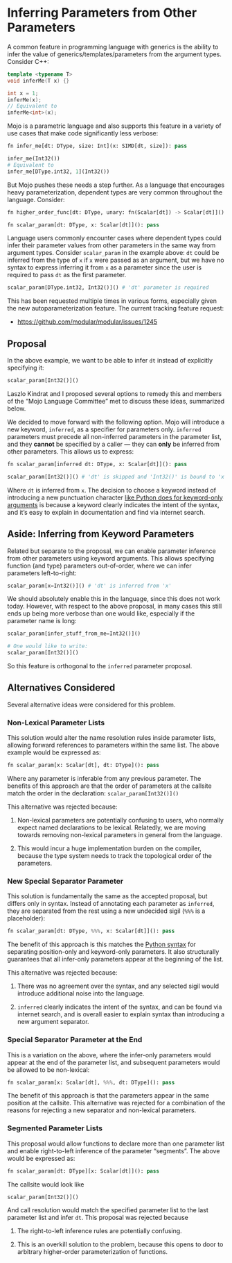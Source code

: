 # Inferring Parameters from Other Parameters

A common feature in programming language with generics is the ability to infer
the value of generics/templates/parameters from the argument types. Consider
C++:

```cpp
template <typename T>
void inferMe(T x) {}

int x = 1;
inferMe(x);
// Equivalent to
inferMe<int>(x);
```

Mojo is a parametric language and also supports this feature in a variety of use
cases that make code significantly less verbose:

```python
fn infer_me[dt: DType, size: Int](x: SIMD[dt, size]): pass

infer_me(Int32())
# Equivalent to
infer_me[DType.int32, 1](Int32())
```

But Mojo pushes these needs a step further. As a language that encourages heavy
parameterization, dependent types are very common throughout the language.
Consider:

```python
fn higher_order_func[dt: DType, unary: fn(Scalar[dt]) -> Scalar[dt]](): pass

fn scalar_param[dt: DType, x: Scalar[dt]](): pass
```

Language users commonly encounter cases where dependent types could infer their
parameter values from other parameters in the same way from argument types.
Consider `scalar_param` in the example above: `dt` could be inferred from the
type of `x` if `x` were passed as an argument, but we have no syntax to express
inferring it from `x` as a parameter since the user is required to pass `dt` as
the first parameter.

```python
scalar_param[DType.int32, Int32()]() # 'dt' parameter is required
```

This has been requested multiple times in various forms, especially given the
new autoparameterization feature. The current tracking feature request:

- <https://github.com/modular/modular/issues/1245>

## Proposal

In the above example, we want to be able to infer `dt` instead of explicitly
specifying it:

```python
scalar_param[Int32()]()
```

Laszlo Kindrat and I proposed several options to remedy this and members of the
“Mojo Language Committee”  met to discuss these ideas, summarized below.

We decided to move forward with the following option. Mojo will introduce a new
keyword, `inferred`, as a specifier for parameters only. `inferred` parameters
must precede all non-inferred parameters in the parameter list, and they
**cannot** be specified by a caller — they can **only** be inferred from other
parameters. This allows us to express:

```python
fn scalar_param[inferred dt: DType, x: Scalar[dt]](): pass

scalar_param[Int32()]() # 'dt' is skipped and 'Int32()' is bound to 'x'
```

Where `dt` is inferred from `x`. The decision to choose a keyword instead of
introducing a new punctuation character [like Python does for keyword-only
arguments](https://docs.python.org/3/tutorial/controlflow.html#special-parameters)
is because a keyword clearly indicates the intent of the syntax, and it’s easy
to explain in documentation and find via internet search.

## Aside: Inferring from Keyword Parameters

Related but separate to the proposal, we can enable parameter inference from
other parameters using keyword arguments. This allows specifying function (and
type) parameters out-of-order, where we can infer parameters left-to-right:

```python
scalar_param[x=Int32()]() # 'dt' is inferred from 'x'
```

We should absolutely enable this in the language, since this does not work
today. However, with respect to the above proposal, in many cases this still
ends up being more verbose than one would like, especially if the parameter name
is long:

```python
scalar_param[infer_stuff_from_me=Int32()]()

# One would like to write:
scalar_param[Int32()]()
```

So this feature is orthogonal to the `inferred` parameter proposal.

## Alternatives Considered

Several alternative ideas were considered for this problem.

### Non-Lexical Parameter Lists

This solution would alter the name resolution rules inside parameter lists,
allowing forward references to parameters within the same list. The above
example would be expressed as:

```python
fn scalar_param[x: Scalar[dt], dt: DType](): pass
```

Where any parameter is inferable from any previous parameter. The benefits of
this approach are that the order of parameters at the callsite match the order
in the declaration: `scalar_param[Int32()]()`

This alternative was rejected because:

1. Non-lexical parameters are potentially confusing to users, who normally
    expect named declarations to be lexical. Relatedly, we are moving towards
    removing non-lexical parameters in general from the language.

2. This would incur a huge implementation burden on the compiler, because the
    type system needs to track the topological order of the parameters.

### New Special Separator Parameter

This solution is fundamentally the same as the accepted proposal, but differs
only in syntax. Instead of annotating each parameter as `inferred`, they are
separated from the rest using a new undecided sigil (`%%%` is a placeholder):

```python
fn scalar_param[dt: DType, %%%, x: Scalar[dt]](): pass
```

The benefit of this approach is this matches the [Python
syntax](https://docs.python.org/3/tutorial/controlflow.html#special-parameters)
for separating position-only and keyword-only parameters. It also structurally
guarantees that all infer-only parameters appear at the beginning of the list.

This alternative was rejected because:

1. There was no agreement over the syntax, and any selected sigil would
    introduce additional noise into the language.

2. `inferred` clearly indicates the intent of the syntax, and can be found via
    internet search, and is overall easier to explain syntax than introducing a new
    argument separator.

### Special Separator Parameter at the End

This is a variation on the above, where the infer-only parameters would appear
at the end of the parameter list, and subsequent parameters would be allowed to
be non-lexical:

```python
fn scalar_param[x: Scalar[dt], %%%, dt: DType](): pass
```

The benefit of this approach is that the parameters appear in the same position
at the callsite. This alternative was rejected for a combination of the reasons
for rejecting a new separator and non-lexical parameters.

### Segmented Parameter Lists

This proposal would allow functions to declare more than one parameter list and
enable right-to-left inference of the parameter “segments”. The above would be
expressed as:

```python
fn scalar_param[dt: DType][x: Scalar[dt]](): pass
```

The callsite would look like

```python
scalar_param[Int32()]()
```

And call resolution would match the specified parameter list to the last
parameter list and infer `dt`. This proposal was rejected because

1. The right-to-left inference rules are potentially confusing.

2. This is an overkill solution to the problem, because this opens to door to
arbitrary higher-order parameterization of functions.
